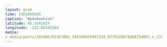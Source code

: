 ```yaml
---
layout: gram
time: 1561005655
caption: "#pdxbeehive"
latitude: 45.5541027
longitude: -122.60191369
media:
- media/posts/201906/62167892_345598039447239_8778328078264754061_n_17860879255431087.jpg
---
```

